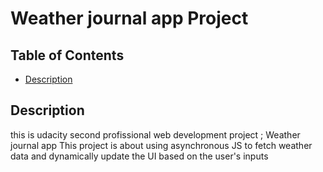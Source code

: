 # Weather journal app Project

## Table of Contents

* [Description](#Description)

## Description

this is udacity second profissional web development project ; Weather journal app
This project is about using asynchronous JS to fetch weather data and dynamically update the UI based on the user's inputs

